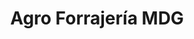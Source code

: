 ---
title: "Agro Forrajería MDG"
url: /san-vicente/agro-forrajeria-mdg/
shop: Landwirtschaftlich
---